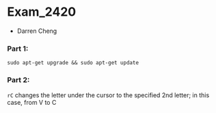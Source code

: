 # Exam_2420 

- Darren Cheng 

### Part 1:

`sudo apt-get upgrade && sudo apt-get update`

### Part 2:

`rC` changes the letter under the cursor to the specified 2nd letter; in this case, from V to C


